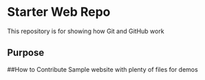 # Starter Web Repo



This repository is for showing how Git and GitHub work

## Purpose


##How to Contribute
Sample website with plenty of files for demos
